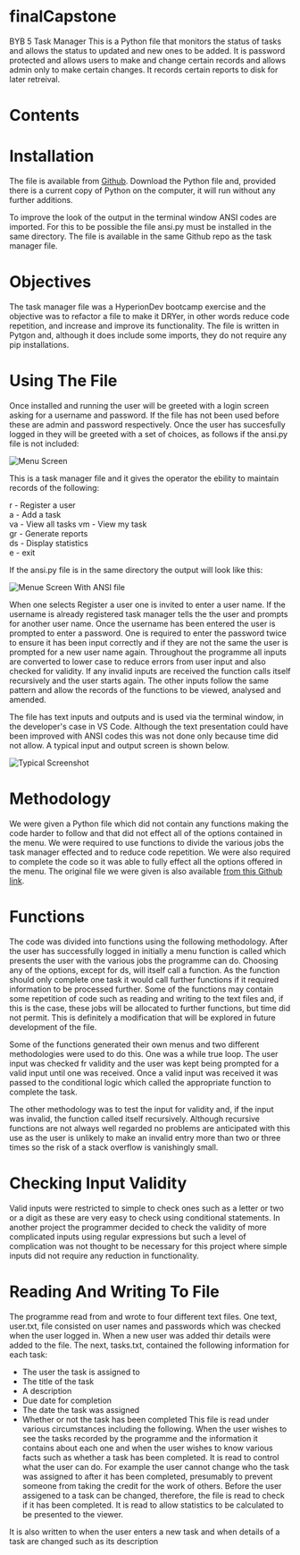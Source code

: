 # finalCapstone
BYB 5
Task Manager
This is a Python file that monitors the status of tasks and allows the status to updated and new ones to be added. It is password protected and allows users to make and change certain records and allows admin only to make certain changes. It records certain reports to disk for later retreival.

# Contents

# Installation 
The file is available from <a href="https://github.com/CedricLittman/finalCapstone.git">Github</a>. Download the Python file and, provided there is a current copy of Python on the computer, it will run without any further additions.

To improve the look of the output in the terminal window ANSI codes are imported. For this to be possible the file ansi.py must be installed in the same directory. The file is available in the same Github repo as the task manager file.

# Objectives 
The task manager file was a HyperionDev bootcamp exercise and the objective was to refactor a file to make it DRYer, in other words reduce code repetition, and increase and improve its functionality. The file is written in Pytgon and, although it does include some imports, they do not require any pip installations.

# Using The File 
Once installed and running the user will be greeted with a login screen asking for a username and password. If the file has not been used before these are admin and password respectively. Once the user has succesfully logged in they will be greeted with a set of choices, as follows if the ansi.py file is not included:

![Menu Screen](MenuJPG.PNG)

This is a task manager file and it gives the operator the ebility to maintain records of the following:

r - Register a user  
a - Add a task  
va - View all tasks
vm - View my task  
gr - Generate reports  
ds - Display statistics  
e - exit  

If the ansi.py file is in the same directory the output will look like this:

![Menue Screen With ANSI file](Ansi_menu.JPG)


When one selects Register a user one is invited to enter a user name. If the username is already registered task manager tells the the user and prompts for another user name. Once the username has been entered the user is prompted to enter a password. One is required to enter the password twice to ensure it has been input correctly and if they are not the same the user is prompted for a new user name again.
Throughout the programme all inputs are converted to lower case to reduce errors from user input and also checked for validity. If any invalid inputs are received the function calls itself recursively and the user starts again.
The other inputs follow the same pattern and allow the records of the functions to be viewed, analysed and amended.

The file has text inputs and outputs and is used via the terminal window, in the developer's case in VS Code. Although the text presentation could have been improved with ANSI codes this was not done only because time did not allow. A typical input and output screen is shown below.

![Typical Screenshot](New_username.PNG)

# Methodology
We were given a Python file which did not contain any functions making the code harder to follow and that did not effect all of the options contained in the menu. We were required to use functions to divide the various jobs the task manager effected and to reduce code repetition. We were also required to complete the code so it was able to fully effect all the options offered in the menu. The original file we were given is also available <a href="https://github.com/CedricLittman/finalCapstone/blob/main/original_task_manager%20(1).py">from this Github link</a>.

# Functions
The code was divided into functions using the following methodology.
After the user has successfully logged in initially a menu function is called which presents the user with the various jobs the programme can do. Choosing any of the options, except for ds, will itself call a function. As the function should only complete one task it would call further functions if it required information to be processed further. Some of the functions may contain some repetition of code such as reading and writing to the text files and, if this is the case, these jobs will be allocated to further functions, but time did not permit. This is definitely a modification that will be explored in future development of the file.

Some of the functions generated their own menus and two different methodologies were used to do this. One was a while true loop. The user input was checked fr validity and the user was kept being prompted for a valid input until one was received. Once a valid input was received it was passed to the conditional logic which called the appropriate function to complete the task.

The other methodology was to test the input for validity and, if the input was invalid, the function called itself recursively. Although recursive functions are not always well regarded no problems are anticipated with this use as the user is unlikely to make an invalid entry more than two or three times so the risk of a stack overflow is vanishingly small.

# Checking Input Validity
Valid inputs were restricted to simple to check ones such as a letter or two or a digit as these are very easy to check using conditional statements. In another project the programmer decided to check the validity of more complicated inputs using regular expressions but such a level of complication was not thought to be necessary for this project where simple inputs did not require any reduction in functionality.

# Reading And Writing To File
The programme read from and wrote to four different text files. One text, user.txt, file consisted on user names and passwords which was checked when the user logged in. When a new user was added thir details were added to the file.
The next, tasks.txt, contained the following information for each task:

- The user the task is assigned to
- The title of the task
- A description
- Due date for completion
- The date the task was assigned
- Whether or not the task has been completed
This file is read under various circumstances including the following. When the user wishes to see the tasks recorded by the programme and the information it contains about each one and when the user wishes to know various facts such as whether a task has been completed. It is read to control what the user can do. For example the user cannot change who the task was assigned to after it has been completed, presumably to prevent someone from taking the credit for the work of others. Before the user assigened to a task can be changed, therefore, the file is read to check if it has been completed. It is read to allow statistics to be calculated to be presented to the viewer.

It is also written to when the user enters a new task and when details of a task are changed such as its description
